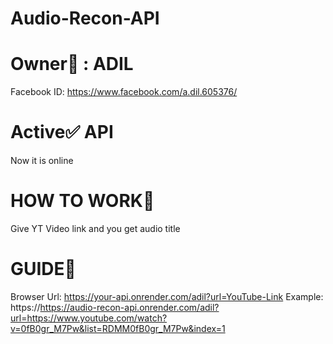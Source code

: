 # Audio-Recon-API 
# Owner👑 : ADIL
Facebook ID: https://www.facebook.com/a.dil.605376/
# Active✅ API
Now it is online
# HOW TO WORK🌌
Give YT Video link and you get audio title
# GUIDE🚀
Browser Url: https://your-api.onrender.com/adil?url=YouTube-Link
Example: https://https://audio-recon-api.onrender.com/adil?url=https://www.youtube.com/watch?v=0fB0gr_M7Pw&list=RDMM0fB0gr_M7Pw&index=1
